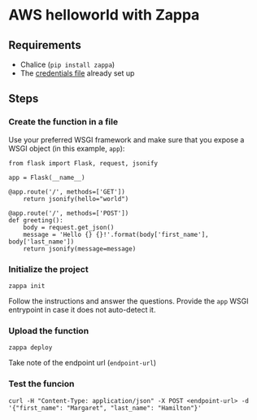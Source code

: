 # AWS helloworld with Zappa

## Requirements

- Chalice (`pip install zappa`)
- The [credentials file](https://aws.amazon.com/es/blogs/security/a-new-and-standardized-way-to-manage-credentials-in-the-aws-sdks/) already set up

## Steps

### Create the function in a file

Use your preferred WSGI framework and make sure that you expose a WSGI object (in this example, `app`):

```
from flask import Flask, request, jsonify

app = Flask(__name__)

@app.route('/', methods=['GET'])
    return jsonify(hello="world")

@app.route('/', methods=['POST'])
def greeting():
    body = request.get_json()
    message = 'Hello {} {}!'.format(body['first_name'], body['last_name'])
    return jsonify(message=message)
```

### Initialize the project

```
zappa init
```

Follow the instructions and answer the questions. Provide the `app` WSGI entrypoint in case it does not auto-detect it.

### Upload the function

```
zappa deploy
```

Take note of the endpoint url (`endpoint-url`)

### Test the funcion

```
curl -H "Content-Type: application/json" -X POST <endpoint-url> -d '{"first_name": "Margaret", "last_name": "Hamilton"}'
```
